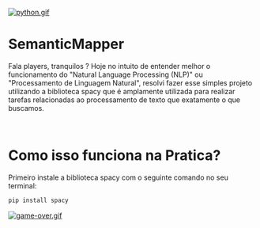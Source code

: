 
[![python.gif](https://i.postimg.cc/6pQ1Fynx/python.gif)](https://postimg.cc/gnfDZcgg)

# SemanticMapper

Fala players, tranquilos ? Hoje no intuito de entender melhor o funcionamento do "Natural Language Processing (NLP)" ou "Processamento de Linguagem Natural", resolvi fazer esse simples projeto utilizando a biblioteca spacy que é amplamente utilizada para realizar tarefas relacionadas ao processamento de texto que exatamente o que buscamos. 

<br>

# Como isso funciona na Pratica?

Primeiro instale a biblioteca spacy com o seguinte comando no seu terminal:


```python
pip install spacy
```



[![game-over.gif](https://i.postimg.cc/Jhr7f3K4/game-over.gif)](https://postimg.cc/nXWt7D66)


